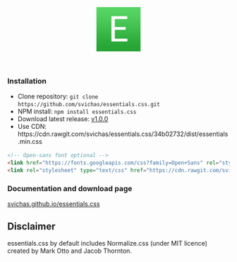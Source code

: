 <p align="center">
	<img src="essentials.png" alt="Essentials.css" width=100 height=100>
</p>

<br>

### Installation

<ul>
	<li>Clone repository: <code>git clone https://github.com/svichas/essentials.css.git</code></li>
	<li>NPM install: <code>npm install essentials.css</code></li>
	<li>Download latest release: <a href="https://github.com/svichas/essentials.css/releases/tag/1.0.0">v1.0.0</a></li>
	<li>Use CDN: https://cdn.rawgit.com/svichas/essentials.css/34b02732/dist/essentials.min.css</li>
</ul>

```html
<!-- Open-sans font optional -->
<link href="https://fonts.googleapis.com/css?family=Open+Sans" rel="stylesheet">
<link rel="stylesheet" type="text/css" href="https://cdn.rawgit.com/svichas/essentials.css/34b02732/dist/essentials.min.css">
```


### Documentation and download page

<a href="https://svichas.github.io/essentials.css/">svichas.github.io/essentials.css</a>


## Disclaimer

<p>
	essentials.css by default includes Normalize.css (under MIT licence) created by Mark Otto and Jacob Thornton.
</p>
